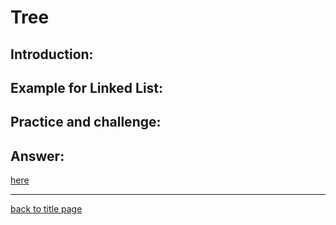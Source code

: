 # Tree
## Introduction:
## Example for Linked List:
## Practice and challenge:
## Answer:
[here]()
***
[back to title page](README.md)
